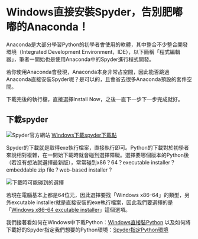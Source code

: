 # Windows直接安裝Spyder，告別肥嘟嘟的Anaconda！

Anaconda是大部分學習Python的初學者會使用的軟體，其中整合不少整合開發環境（Integrated Development Environment，IDE），以下簡稱「程式編輯器」，筆者一開始也是使用Anaconda中的Spyder進行程式開發。

若你使用Anaconda會發現，Anaconda本身非常占空間，因此能否跳過Anaconda直接安裝Spyder呢？是可以的，且會省去很多Anaconda預設的套件空間。

下載完後的執行檔，直接選擇Install Now，之後一直下一步下一步完成就好。

## 下載spyder
![Spyder官方網站](https://i.imgur.com/MqdUWEd.png)
[Windows下載spyder下載點](https://github.com/spyder-ide/spyder/releases/latest/download/Spyder_64bit_full.exe)

Spyder的下載就是取得exe執行檔案，直接執行即可。Python的下載對於初學者來說相對複雜，在一開始下載時就會碰到選擇障礙。選擇要哪個版本的Python後（若沒有想法就選擇最新版），常常碰到x86？64？executable installer？embeddable zip file？web-based installer？

![下載時可能碰到的選擇](https://i.imgur.com/2QjUPwu.png)

若現在電腦基本上都是64位元，因此選擇要找「Windows x86–64」的類型，另外excutable installer就是直接安裝的exe執行檔案，因此我們要選擇的是「[Windows x86–64 excutable installer](https://github.com/spyder-ide/spyder/releases/latest/download/Spyder_64bit_full.exe)」這個選項。

我們接著看如何在Windows中下載Python：[Windows直接裝Python]()
以及如何將下載好的Spyder指定我們想要的Python環境：[Spyder指定Python環境]()